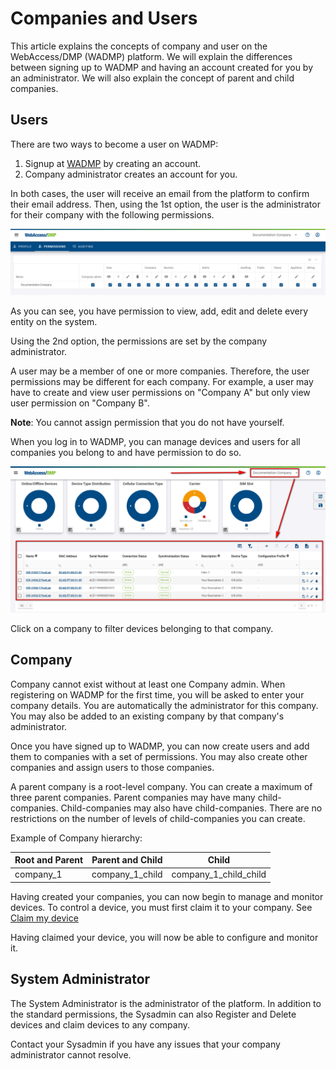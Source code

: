 # Companies and Users

This article explains the concepts of company and user on the WebAccess/DMP (WADMP) platform. We will explain the differences between signing up to WADMP and having an account created for you by an administrator. We will also explain the concept of parent and child companies.



## Users

There are two ways to become a user on WADMP:

1. Signup at [WADMP](https://wadmp.com/) by creating an account.
2. Company administrator creates an account for you.

In both cases, the user will receive an email from the platform to confirm their email address. Then, using the 1st option, the user is the administrator for their company with the following permissions.

![user_permissions](./user-permissions.png)

As you can see, you have permission to view, add, edit and delete every entity on the system.

Using the 2nd option, the permissions are set by the company administrator.

A user may be a member of one or more companies. Therefore, the user permissions may be different for each company. For example, a user may have to create and view user permissions on "Company A" but only view user permission on "Company B". 

**Note**: You cannot assign permission that you do not have yourself.


When you log in to WADMP, you can manage devices and users for all companies you belong to and have permission to do so.

![companies_view](./companies-view.png)

Click on a company to filter devices belonging to that company.



## Company

Company cannot exist without at least one Company admin. When registering on WADMP for the first time, you will be asked to enter your company details. You are automatically the administrator for this company. You may also be added to an existing company by that company's administrator. 

Once you have signed up to WADMP, you can now create users and add them to companies with a set of permissions. You may also create other companies and assign users to those companies.



A parent company is a root-level company. You can create a maximum of three parent companies. Parent companies may have many child-companies. Child-companies may also have child-companies. There are no restrictions on the number of levels of child-companies you can create.


Example of Company hierarchy:

| Root and Parent | Parent and Child | Child                 |
|-----------------|------------------|-----------------------|
| company_1       | company_1_child  | company_1_child_child |


Having created your companies, you can now begin to manage and monitor devices. To control a device, you must first claim it to your company. See [Claim my device](http://localhost:8080/gen3/tutorials/device/) 

Having claimed your device, you will now be able to configure and monitor it.



## System Administrator

The System Administrator is the administrator of the platform. In addition to the standard permissions, the Sysadmin can also Register and Delete devices and claim devices to any company.

Contact your Sysadmin if you have any issues that your company administrator cannot resolve.